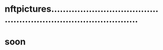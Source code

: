 # nftpictures...................................................................................
# soon

